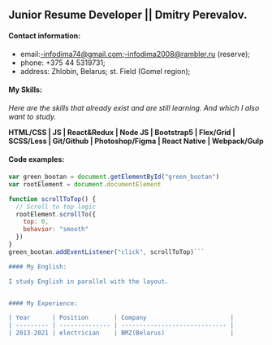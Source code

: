 ## Junior Resume Developer || Dmitry Perevalov.

#### Contact information:
- email:-infodima74@gmail.com;-infodima2008@rambler.ru (reserve);
 - phone: +375 44 5319731; 
 - address: Zhlobin, Belarus; st. Field (Gomel region);


#### My Skills:

_Here are the skills that already exist and are still learning. And which I also want to study._

**HTML/CSS | JS | React&Redux | Node JS | Bootstrap5 | Flex/Grid | SCSS/Less | Git/Github | Photoshop/Figma | React Native | Webpack/Gulp**

#### Code examples:
```js
var green_bootan = document.getElementById("green_bootan")
var rootElement = document.documentElement

function scrollToTop() {
  // Scroll to top logic
  rootElement.scrollTo({
    top: 0,
    behavior: "smooth"
  })
}
green_bootan.addEventListener("click", scrollToTop)```

#### My English:

I study English in parallel with the layout.


#### My Experience:

| Year      | Position       | Company                       |
| --------- | -------------- | ----------------------------- |
| 2013-2021 | electrician    | BMZ(Belarus)                  |



